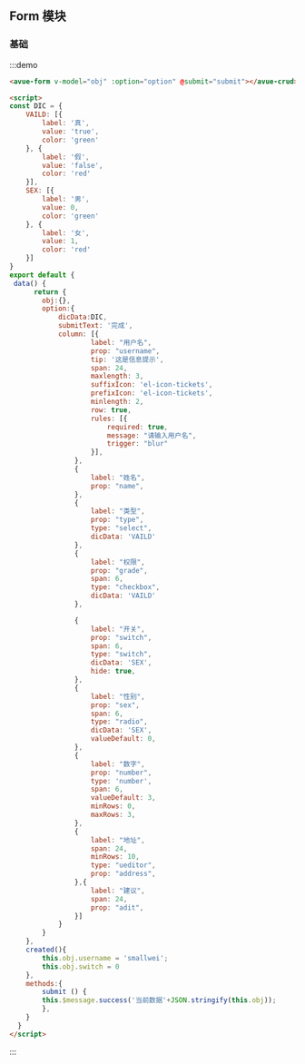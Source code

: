 <script>
const DIC = {
    VAILD: [{
        label: '真',
        value: 'true',
        color: 'green'
    }, {
        label: '假',
        value: 'false',
        color: 'red'
    }],
    SEX: [{
        label: '男',
        value: 0,
        color: 'green'
    }, {
        label: '女',
        value: 1,
        color: 'red'
    }]
}
export default {
 data() {
      return {
        obj:{},
        option:{
            dicData:DIC,
            submitText: '完成',
            column: [{
                    label: "用户名",
                    prop: "username",
                    tip: '这是信息提示',
                    span: 24,
                    maxlength: 3,
                    suffixIcon: 'el-icon-tickets',
                    prefixIcon: 'el-icon-tickets',
                    minlength: 2,
                    row: true,
                    rules: [{
                        required: true,
                        message: "请输入用户名",
                        trigger: "blur"
                    }],
                },
                {
                    label: "姓名",
                    prop: "name",
                },
                {
                    label: "类型",
                    prop: "type",
                    type: "select",
                    dicData: 'VAILD'
                },
                {
                    label: "权限",
                    prop: "grade",
                    span: 6,
                    type: "checkbox",
                    dicData: 'VAILD'
                },

                {
                    label: "开关",
                    prop: "switch",
                    span: 6,
                    type: "switch",
                    dicData: 'SEX',
                    hide: true,
                },
                {
                    label: "性别",
                    prop: "sex",
                    span: 6,
                    type: "radio",
                    dicData: 'SEX',
                    valueDefault: 0,
                },
                {
                    label: "数字",
                    prop: "number",
                    type: 'number',
                    span: 6,
                    valueDefault: 3,
                    minRows: 0,
                    maxRows: 3,
                },
                {
                    label: "地址",
                    span: 24,
                    minRows: 10,
                    type: "ueditor",
                    prop: "address",
                },{
                    label: "建议",
                    span: 24,
                    prop: "adit",
                }]
            }
        }
    },
    created(){
        this.obj.username = 'smallwei'
        this.obj.switch = 0
    },
    methods:{
        submit () {
        this.$message.success('当前数据'+JSON.stringify(this.obj));
        },
    }
  }
</script>

<style>

</style>

## Form 模块



### 基础

:::demo  
```html
<avue-form v-model="obj" :option="option" @submit="submit"></avue-crud>

<script>
const DIC = {
    VAILD: [{
        label: '真',
        value: 'true',
        color: 'green'
    }, {
        label: '假',
        value: 'false',
        color: 'red'
    }],
    SEX: [{
        label: '男',
        value: 0,
        color: 'green'
    }, {
        label: '女',
        value: 1,
        color: 'red'
    }]
}
export default {
 data() {
      return {
        obj:{},
        option:{
            dicData:DIC,
            submitText: '完成',
            column: [{
                    label: "用户名",
                    prop: "username",
                    tip: '这是信息提示',
                    span: 24,
                    maxlength: 3,
                    suffixIcon: 'el-icon-tickets',
                    prefixIcon: 'el-icon-tickets',
                    minlength: 2,
                    row: true,
                    rules: [{
                        required: true,
                        message: "请输入用户名",
                        trigger: "blur"
                    }],
                },
                {
                    label: "姓名",
                    prop: "name",
                },
                {
                    label: "类型",
                    prop: "type",
                    type: "select",
                    dicData: 'VAILD'
                },
                {
                    label: "权限",
                    prop: "grade",
                    span: 6,
                    type: "checkbox",
                    dicData: 'VAILD'
                },

                {
                    label: "开关",
                    prop: "switch",
                    span: 6,
                    type: "switch",
                    dicData: 'SEX',
                    hide: true,
                },
                {
                    label: "性别",
                    prop: "sex",
                    span: 6,
                    type: "radio",
                    dicData: 'SEX',
                    valueDefault: 0,
                },
                {
                    label: "数字",
                    prop: "number",
                    type: 'number',
                    span: 6,
                    valueDefault: 3,
                    minRows: 0,
                    maxRows: 3,
                },
                {
                    label: "地址",
                    span: 24,
                    minRows: 10,
                    type: "ueditor",
                    prop: "address",
                },{
                    label: "建议",
                    span: 24,
                    prop: "adit",
                }]
            }
        }
    },
    created(){
        this.obj.username = 'smallwei';
        this.obj.switch = 0
    },
    methods:{
        submit () {
        this.$message.success('当前数据'+JSON.stringify(this.obj));
        },
    }
  }
</script>
```
:::


